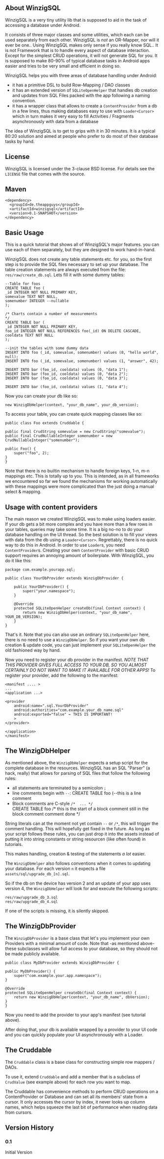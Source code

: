 ## About WinzigSQL ##

WinzigSQL is a very tiny utility lib that is supposed to aid in the task of accessing a database under Android.

It consists of three major classes and some utilities, which each can be used separately from each other. 
WinzigSQL is *not* an OR-Mapper, nor will it ever be one..
Using WinzigSQL makes only sense if you really know SQL.. 
It is not Framework that is to handle every aspect of database interaction. 
Except for the simplest CRUD operations, 
it will not generate SQL for you. 
It is supposed to make 80-90% of typical database tasks in Android apps easier and tries to be very small and
efficient in doing so.

WinzigSQL helps you with three areas of database handling under Android:

* it has a primitive DSL to build Row-Mapping / DAO classes
* it has an extended version of `SQLiteOpenHelper` that handles db creation and updates from SQL Files packed with the app following a naming convention.
* it has a wrapper class that allows to create a `ContentProvider` from a db in a few lines, thus making databases easy to use with `Loader<Cursor>` which in turn makes it very easy to fill Activities / Fragments asynchronously with data from a database

The idea of WinzigSQL is to get to grips with it in 30 minutes. It is a typical 80:20 solution and aimed at people who prefer to do most of their 
database tasks by hand. 

## License ##
WinzigSQL is licensed under the 3-clause BSD license. For details see the `LICENSE` file that comes with the source.

## Maven ##
    <dependency>
      <groupId>de.theappguys</groupId>
      <artifactId>winzigsql</artifactId>
      <version>0.1-SNAPSHOT</version>      
    </dependency>

## Basic Usage ##
This is a quick tutorial that shows all of WinzigSQL's major features. you can use each of them separately, but they are designed to work hand-in-hand.

WinzigSQL does not create any table statements etc. for you, so the first step is to provide the SQL files necessary to set up your database.
The table creation statements are always executed from the file: `res/raw/create_db.sql`. Lets fill it with some dummy tables: 

    --Table for foos
    CREATE TABLE foo (
    _id INTEGER NOT NULL PRIMARY KEY,
    somevalue TEXT NOT NULL,
    somenumber INTEGER --nullable
    );

    /* Charts contain a number of measurements
    */
    CREATE TABLE bar (
    _id INTEGER NOT NULL PRIMARY KEY,
    foo_id INTEGER NOT NULL REFERENCES foo(_id) ON DELETE CASCADE,
    cooldata TEXT NOT NULL
    );

    --init the tables with some dummy data
    INSERT INTO foo (_id, somevalue, somenumber) values (0, "hello world", null);
    INSERT INTO foo (_id, somevalue, somenumber) values (1, "answer", 42);
    
    INSERT INTO bar (foo_id, cooldata) values (0, "data 1");
    INSERT INTO bar (foo_id, cooldata) values (0, "data 2");
    INSERT INTO bar (foo_id, cooldata) values (0, "data 3");
    
    INSERT INTO bar (foo_id, cooldata) values (1, "data 4");
    
Now you can create your db like so:

    new WinzigDbHelper(context, "your_db_name", your_db_version);
    
To access your table, you can create quick mapping classes like so:

    public class Foo extends Cruddable {

    public final CrudString somevalue = new CrudString("somevalue");
    public final CrudNullableInteger somenumber = new CrudNullableInteger("somenumber");

    public Foo() {
        super("foo", 2);
    }
    }
    

Note that there is no builtin mechanism to handle foreign keys, 1-n, m-n mappings etc. This is totally up to you. 
This is intended, as in all frameworks we encountered so far we found the mechanisms for working automatically with 
these mappings were more complicated than the just doing a manual select & mapping.

## Usage with content providers ##
The main reason we created WinzigSQL was to make using loaders easier. If your db gets a bit more complex and you have more than a few 
rows in your tables, queries may take some time. It is a big no-no to do your database handling on the UI thread. So the best solution 
is to fill your views with data from the db using a `Loader<Cursor>`. Regrettably, there is no quick way to do this in Android. In order
to use `Loader`s, you need  `ContentProvider`s. Creating your own `ContentProvider` with basic CRUD support requires an annoying amount of 
boilerplate. With WinzigSQL, you do it like this: 

    package com.example.yourapp.sql;

    public class YourDbProvider extends WinzigDbProvider {

        public YourDbProvider() {
            super("your.namespace");
        }

        @Override
        protected SQLiteOpenHelper createDb(final Context context) {
            return new WinzigDbHelper(context, "your_db_name", YOUR_DB_VERSION);
        }
    }

That's it. Note that you can also use an ordinary `SQLiteOpenHelper` here, there is no need to use a `WinzigDbHelper`. So if you want 
your own db creation & update code, you can just implement your `SQLiteOpenHelper` the old fashioned way by hand.

Now you need to register your db provider in the manifest. *NOTE THAT THIS PROVIDER GIVES FULL ACCESS TO YOUR DB, SO YOU ALMOST CERTAINLY 
DO NOT WANT TO MAKE IT AVAILABLE FOR OTHER APPS!* To register your provider, add the following to the manifest: 

    <manifest .... >
    ...
    <application ...>
    
    <provider
        android:name=".sql.YourDbProvider"
        android:authorities="com.example.your_db_name.sql"
        android:exported="false" ← THIS IS IMPORTANT!
        >
    </provider>
    
    </application>
    </manifest>

## The WinzigDbHelper ##
As mentioned above, the `WinzigDbHelper` expects a setup script for the complete database in the resources. 
WinzigSQL has an SQL "Parser" (a hack, really) that allows for parsing of SQL files that follow the following rules:

* all statements are terminated by a semicolon `;`
* line comments begin with `--`: 
    CREATE TABLE foo (--this is a line comment
* Block comments are C-style `/*  ... */`    
    CREATE TABLE foo /* this is the start of a block comment
    still in the block comment
    comment done */

String literals can at the moment not yet contain `--` or `/*`, this will trigger the comment handling.
This will hopefully get fixed in the future. As long as your script follows these rules, you can just drop 
it into the assets instead of putting it into string constants or string resourcen (like often found) in tutorials.

This makes handling, creation & testing of the statements *a lot* easier.

The `WinzigDbHelper` also follows conventions when it comes to updating your database. For each version `n` it expects
a file `assets/sql/upgrade_db_[n].sql`.

So if the db on the device has version 2 and an update of your app uses version 4, the `WinzigDbHelper` will look for and 
execute the following scripts: 

    res/raw/upgrade_db_3.sql
    res/raw/upgrade_db_4.sql
    
If one of the scripts is missing, it is silently skipped.    

## The WinzigDbProvider ##
The `WinzigDbProvider` is a base class that let's you implement your own Providers with a minimal amount of code.
Note that -as mentioned above- these subclasses will allow full access to your database, so they should not be made
publicly available. 

    public class MyDbProvider extends WinzigDbProvider {

    public MyDbProvider() {
        super("com.example.your.app.namespace");
    }

    @Override
    protected SQLiteOpenHelper createDb(final Context context) {
        return new WinzigDbHelper(context, "your_db_name", dbVersion);
    }
    }

Now you need to add the provider to your app's manifest (see tutorial above).

After doing that, your db is available wrapped by a provider to your UI code and you 
can quickly populate your UI asynchronously with a Loader.

    
## The Cruddable ##
The `Cruddable` class is a base class for constructing simple row mappers / DAOs.

To use it, extend `Cruddable` and add a member that is a subclass of `CrudValue` (see example above) for each row
you want to map.

The Cruddable has convenience methods to perform CRUD operations on a ContentProvider or Database and can set all its
members' state from a cursor. It only accesses the cursor by index, it never looks up column names, which helps squeeze the
last bit of performance when reading data from cursors. 

   
## Version History ##

### 0.1 ###    
Initial Version